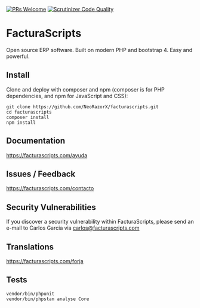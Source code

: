 [![PRs Welcome](https://img.shields.io/badge/PRs-welcome-brightgreen.svg)](https://github.com/NeorazorX/facturascripts/issues?utf8=✓&q=is%3Aopen%20is%3Aissue)
[![Scrutinizer Code Quality](https://scrutinizer-ci.com/g/NeoRazorX/facturascripts/badges/quality-score.png?b=master)](https://scrutinizer-ci.com/g/NeoRazorX/facturascripts/?branch=master)

# FacturaScripts
Open source ERP software. Built on modern PHP and bootstrap 4. Easy and powerful.

## Install
Clone and deploy with composer and npm (composer is for PHP dependencies, and npm for JavaScript and CSS):
```
git clone https://github.com/NeoRazorX/facturascripts.git
cd facturascripts
composer install
npm install
```

## Documentation
https://facturascripts.com/ayuda

## Issues / Feedback
https://facturascripts.com/contacto

## Security Vulnerabilities
If you discover a security vulnerability within FacturaScripts, please send an e-mail to Carlos Garcia via [carlos@facturascripts.com](mailto:carlos@facturascripts.com)

## Translations
https://facturascripts.com/forja

## Tests
```
vendor/bin/phpunit
vendor/bin/phpstan analyse Core
```
